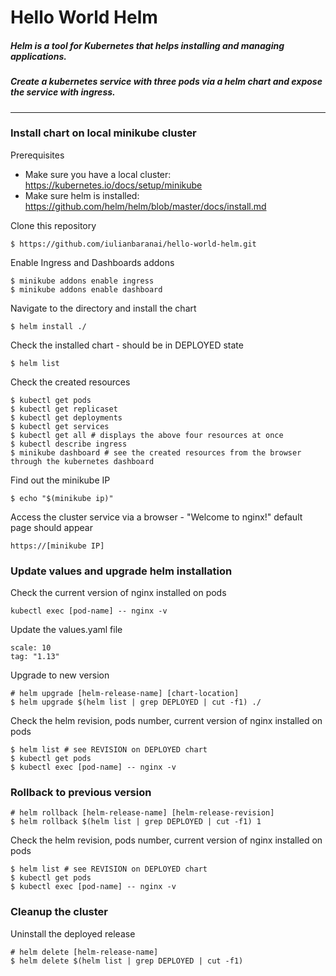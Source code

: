 # Hello World Helm

##### Helm is a tool for Kubernetes that helps installing and managing applications. 
##### Create a kubernetes service with three pods via a helm chart and expose the service with ingress.

--- 

### Install chart on local minikube cluster

Prerequisites

* Make sure you have a local cluster: https://kubernetes.io/docs/setup/minikube
* Make sure helm is installed: https://github.com/helm/helm/blob/master/docs/install.md

Clone this repository

    $ https://github.com/iulianbaranai/hello-world-helm.git

Enable Ingress and Dashboards addons

    $ minikube addons enable ingress
    $ minikube addons enable dashboard

Navigate to the directory and install the chart

    $ helm install ./

Check the installed chart - should be in DEPLOYED state

    $ helm list 

Check the created resources

    $ kubectl get pods
    $ kubectl get replicaset
    $ kubectl get deployments
    $ kubectl get services
    $ kubectl get all # displays the above four resources at once
    $ kubectl describe ingress
    $ minikube dashboard # see the created resources from the browser through the kubernetes dashboard

Find out the minikube IP

    $ echo "$(minikube ip)"

Access the cluster service via a browser - "Welcome to nginx!" default page should appear

    https://[minikube IP]

### Update values and upgrade helm installation

Check the current version of nginx installed on pods

    kubectl exec [pod-name] -- nginx -v

Update the values.yaml file

    scale: 10
    tag: "1.13"

Upgrade to new version

    # helm upgrade [helm-release-name] [chart-location]
    $ helm upgrade $(helm list | grep DEPLOYED | cut -f1) ./

Check the helm revision, pods number, current version of nginx installed on pods

    $ helm list # see REVISION on DEPLOYED chart
    $ kubectl get pods
    $ kubectl exec [pod-name] -- nginx -v

### Rollback to previous version

    # helm rollback [helm-release-name] [helm-release-revision]
    $ helm rollback $(helm list | grep DEPLOYED | cut -f1) 1

Check the helm revision, pods number, current version of nginx installed on pods

    $ helm list # see REVISION on DEPLOYED chart
    $ kubectl get pods
    $ kubectl exec [pod-name] -- nginx -v

### Cleanup the cluster

Uninstall the deployed release

    # helm delete [helm-release-name]
    $ helm delete $(helm list | grep DEPLOYED | cut -f1)
